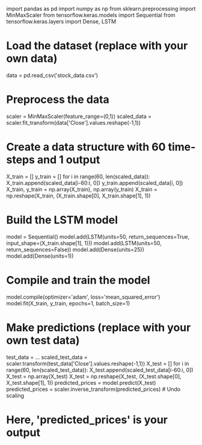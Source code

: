import pandas as pd
import numpy as np
from sklearn.preprocessing import MinMaxScaler
from tensorflow.keras.models import Sequential
from tensorflow.keras.layers import Dense, LSTM

# Load the dataset (replace with your own data)
data = pd.read_csv('stock_data.csv') 

# Preprocess the data
scaler = MinMaxScaler(feature_range=(0,1))
scaled_data = scaler.fit_transform(data['Close'].values.reshape(-1,1))

# Create a data structure with 60 time-steps and 1 output
X_train = []
y_train = []
for i in range(60, len(scaled_data)):
    X_train.append(scaled_data[i-60:i, 0])
    y_train.append(scaled_data[i, 0])
X_train, y_train = np.array(X_train), np.array(y_train)
X_train = np.reshape(X_train, (X_train.shape[0], X_train.shape[1], 1))

# Build the LSTM model
model = Sequential()
model.add(LSTM(units=50, return_sequences=True, input_shape=(X_train.shape[1], 1)))
model.add(LSTM(units=50, return_sequences=False))
model.add(Dense(units=25))
model.add(Dense(units=1))

# Compile and train the model
model.compile(optimizer='adam', loss='mean_squared_error')
model.fit(X_train, y_train, epochs=1, batch_size=1)

# Make predictions (replace with your own test data)
test_data = ...
scaled_test_data = scaler.transform(test_data['Close'].values.reshape(-1,1))
X_test = []
for i in range(60, len(scaled_test_data)):
    X_test.append(scaled_test_data[i-60:i, 0])
X_test = np.array(X_test)
X_test = np.reshape(X_test, (X_test.shape[0], X_test.shape[1], 1))
predicted_prices = model.predict(X_test)
predicted_prices = scaler.inverse_transform(predicted_prices)  # Undo scaling

# Here, 'predicted_prices' is your output
